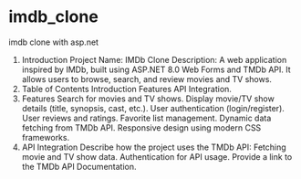 # imdb_clone
imdb clone with asp.net
1. Introduction Project Name: IMDb Clone Description: A web application inspired by IMDb, built using ASP.NET 8.0 Web Forms and TMDb API. It allows users to browse, search, and review movies and TV shows.
2. Table of Contents Introduction Features API Integration.
3. Features Search for movies and TV shows. Display movie/TV show details (title, synopsis, cast, etc.). User authentication (login/register). User reviews and ratings. Favorite list management. Dynamic data fetching from TMDb API. Responsive design using modern CSS frameworks.
4. API Integration Describe how the project uses the TMDb API: Fetching movie and TV show data. Authentication for API usage. Provide a link to the TMDb API Documentation.
